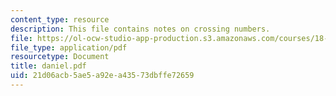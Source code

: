 ```yaml
---
content_type: resource
description: This file contains notes on crossing numbers.
file: https://ol-ocw-studio-app-production.s3.amazonaws.com/courses/18-319-geometric-combinatorics-fall-2005/21d06acb5ae5a92ea43573dbffe72659_daniel.pdf
file_type: application/pdf
resourcetype: Document
title: daniel.pdf
uid: 21d06acb-5ae5-a92e-a435-73dbffe72659
---
```

